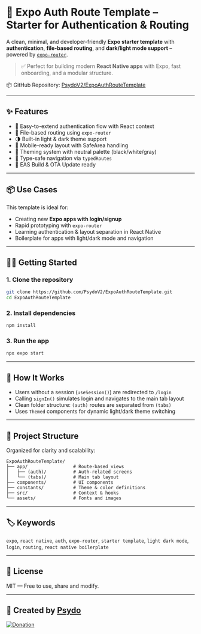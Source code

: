 # 🚀 Expo Auth Route Template – Starter for Authentication & Routing

A clean, minimal, and developer-friendly **Expo starter template** with **authentication**, **file-based routing**, and **dark/light mode support** – powered by [`expo-router`](https://expo.github.io/router/).

> ✅ Perfect for building modern **React Native apps** with Expo, fast onboarding, and a modular structure.

📦 GitHub Repository: [PsydoV2/ExpoAuthRouteTemplate](https://github.com/PsydoV2/ExpoAuthRouteTemplate)

---

## ✨ Features

- 🔐 Easy-to-extend authentication flow with React context
- 🧭 File-based routing using `expo-router`
- 🌗 Built-in light & dark theme support
- 📱 Mobile-ready layout with SafeArea handling
- 🎨 Theming system with neutral palette (black/white/gray)
- 🔄 Type-safe navigation via `typedRoutes`
- 🚀 EAS Build & OTA Update ready

---

## 📦 Use Cases

This template is ideal for:

- Creating new **Expo apps with login/signup**
- Rapid prototyping with `expo-router`
- Learning authentication & layout separation in React Native
- Boilerplate for apps with light/dark mode and navigation

---

## 🧑‍💻 Getting Started

### 1. Clone the repository

```bash
git clone https://github.com/PsydoV2/ExpoAuthRouteTemplate.git
cd ExpoAuthRouteTemplate
```

### 2. Install dependencies

```bash
npm install
```

### 3. Run the app

```bash
npx expo start
```

---

## 🧠 How It Works

- Users without a session (`useSession()`) are redirected to `/login`
- Calling `signIn()` simulates login and navigates to the main tab layout
- Clean folder structure: `(auth)` routes are separated from `(tabs)`
- Uses `Themed` components for dynamic light/dark theme switching

---

## 📁 Project Structure

Organized for clarity and scalability:

```
ExpoAuthRouteTemplate/
├── app/                 # Route-based views
│   ├── (auth)/          # Auth-related screens
│   └── (tabs)/          # Main tab layout
├── components/          # UI components
├── constants/           # Theme & color definitions
├── src/                 # Context & hooks
└── assets/              # Fonts and images
```

---

## 🏷️ Keywords

`expo`, `react native`, `auth`, `expo-router`, `starter template`, `light dark mode`, `login`, `routing`, `react native boilerplate`

---

## 📜 License

MIT — Free to use, share and modify.

---

## 🙌 Created by [Psydo](https://github.com/PsydoV2)

[![Donation](https://sfalter.de/FileHosting/Donation.png)](https://streamlabs.com/psydoooo/tip)
